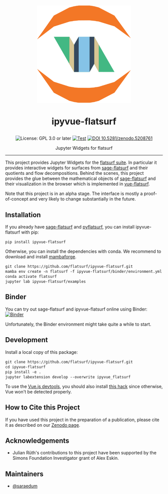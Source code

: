 <p align="center">
    <img alt="logo" src="https://github.com/flatsurf/ipyvue-flatsurf/raw/master/logo.svg?sanitize=true" width="300px">
</p>

<h1><p align="center">ipyvue-flatsurf</p></h1>

<p align="center">
  <img src="https://img.shields.io/badge/License-GPL_3.0_or_later-blue.svg" alt="License: GPL 3.0 or later">
  <a href="https://github.com/flatsurf/ipyvue-flatsurf/actions/workflows/test.yml"><img src="https://github.com/flatsurf/ipyvue-flatsurf/actions/workflows/test.yml/badge.svg" alt="Test"></a>
  <a href="https://doi.org/10.5281/zenodo.5208761"><img src="https://zenodo.org/badge/DOI/10.5281/zenodo.5208761.svg" alt="DOI 10.5281/zenodo.5208761"></a>
</p>

<p align="center">Jupyter Widgets for flatsurf</p>
<hr>

This project provides Jupyter Widgets for the [flatsurf suite](https://flatsurf.github.io). In particular it provides interactive widgets for surfaces from [sage-flatsurf](https://flatsurf.github.io/sage-flatsurf) and their quotients and flow decompositions. Behind the scenes, this project provides the glue between the mathematical objects of [sage-flatsurf](https://flatsurf.github.io/sage-flatsurf) and their visualization in the browser which is implemented in [vue-flatsurf](https://github.com/flatsurf/vue-flatsurf).

Note that this project is in an alpha stage. The interface is mostly a proof-of-concept and very likely to change substantially in the future.

Installation
------------

If you already have [sage-flatsurf](https://github.com/flatsurf/sage-flatsurf) and [pyflatsurf](https://github.com/flatsurf/flatsurf), you can install ipyvue-flatsurf with pip:

    pip install ipyvue-flatsurf

Otherwise, you can install the dependencies with conda. We recommend to download and install [mambaforge](https://github.com/conda-forge/miniforge#mambaforge).

    git clone https://github.com/flatsurf/ipyvue-flatsurf.git
    mamba env create -n flatsurf -f ipyvue-flatsurf/binder/environment.yml
    conda activate flatsurf
    jupyter lab ipyvue-flatsurf/examples

Binder
------

You can try out sage-flatsurf and ipyvue-flatsurf online using Binder:
[![Binder](https://mybinder.org/badge_logo.svg)](https://mybinder.org/v2/gh/flatsurf/ipyvue-flatsurf/0.6.2?filepath=%2Fexamples)

Unfortunately, the Binder environment might take quite a while to start.

Development
-----------

Install a local copy of this package:

    git clone https://github.com/flatsurf/ipyvue-flatsurf.git
    cd ipyvue-flatsurf
    pip install -e .
    jupyter labextension develop --overwrite ipyvue_flatsurf

To use the [Vue.js
devtools](https://addons.mozilla.org/en-US/firefox/addon/vue-js-devtools/), you
should also install [this
hack](https://addons.mozilla.org/en-US/firefox/addon/vue-js-devtools/) since
otherwise, Vue won't be detected properly.

How to Cite this Project
------------------------

If you have used this project in the preparation of a publication, please cite it as described on our [Zenodo page](https://doi.org/10.5281/zenodo.5208761).

Acknowledgements
----------------

* Julian Rüth's contributions to this project have been supported by the Simons Foundation Investigator grant of Alex Eskin.

Maintainers
-----------

* [@saraedum](https://github.com/saraedum)

